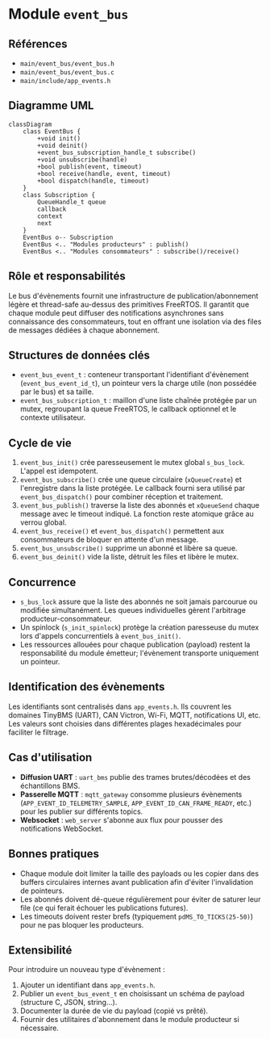 # Module `event_bus`

## Références
- `main/event_bus/event_bus.h`
- `main/event_bus/event_bus.c`
- `main/include/app_events.h`

## Diagramme UML
```mermaid
classDiagram
    class EventBus {
        +void init()
        +void deinit()
        +event_bus_subscription_handle_t subscribe()
        +void unsubscribe(handle)
        +bool publish(event, timeout)
        +bool receive(handle, event, timeout)
        +bool dispatch(handle, timeout)
    }
    class Subscription {
        QueueHandle_t queue
        callback
        context
        next
    }
    EventBus o-- Subscription
    EventBus <.. "Modules producteurs" : publish()
    EventBus <.. "Modules consommateurs" : subscribe()/receive()
```

## Rôle et responsabilités
Le bus d'évènements fournit une infrastructure de publication/abonnement légère et thread-safe au-dessus des primitives FreeRTOS. Il garantit que chaque module peut diffuser des notifications asynchrones sans connaissance des consommateurs, tout en offrant une isolation via des files de messages dédiées à chaque abonnement.

## Structures de données clés
- `event_bus_event_t` : conteneur transportant l'identifiant d'évènement (`event_bus_event_id_t`), un pointeur vers la charge utile (non possédée par le bus) et sa taille.
- `event_bus_subscription_t` : maillon d'une liste chaînée protégée par un mutex, regroupant la queue FreeRTOS, le callback optionnel et le contexte utilisateur.

## Cycle de vie
1. `event_bus_init()` crée paresseusement le mutex global `s_bus_lock`. L'appel est idempotent.
2. `event_bus_subscribe()` crée une queue circulaire (`xQueueCreate`) et l'enregistre dans la liste protégée. Le callback fourni sera utilisé par `event_bus_dispatch()` pour combiner réception et traitement.
3. `event_bus_publish()` traverse la liste des abonnés et `xQueueSend` chaque message avec le timeout indiqué. La fonction reste atomique grâce au verrou global.
4. `event_bus_receive()` et `event_bus_dispatch()` permettent aux consommateurs de bloquer en attente d'un message.
5. `event_bus_unsubscribe()` supprime un abonné et libère sa queue.
6. `event_bus_deinit()` vide la liste, détruit les files et libère le mutex.

## Concurrence
- `s_bus_lock` assure que la liste des abonnés ne soit jamais parcourue ou modifiée simultanément. Les queues individuelles gèrent l'arbitrage producteur-consommateur.
- Un spinlock (`s_init_spinlock`) protège la création paresseuse du mutex lors d'appels concurrentiels à `event_bus_init()`.
- Les ressources allouées pour chaque publication (payload) restent la responsabilité du module émetteur; l'évènement transporte uniquement un pointeur.

## Identification des évènements
Les identifiants sont centralisés dans `app_events.h`. Ils couvrent les domaines TinyBMS (UART), CAN Victron, Wi-Fi, MQTT, notifications UI, etc. Les valeurs sont choisies dans différentes plages hexadécimales pour faciliter le filtrage.

## Cas d'utilisation
- **Diffusion UART** : `uart_bms` publie des trames brutes/décodées et des échantillons BMS.
- **Passerelle MQTT** : `mqtt_gateway` consomme plusieurs évènements (`APP_EVENT_ID_TELEMETRY_SAMPLE`, `APP_EVENT_ID_CAN_FRAME_READY`, etc.) pour les publier sur différents topics.
- **Websocket** : `web_server` s'abonne aux flux pour pousser des notifications WebSocket.

## Bonnes pratiques
- Chaque module doit limiter la taille des payloads ou les copier dans des buffers circulaires internes avant publication afin d'éviter l'invalidation de pointeurs.
- Les abonnés doivent dé-queue régulièrement pour éviter de saturer leur file (ce qui ferait échouer les publications futures).
- Les timeouts doivent rester brefs (typiquement `pdMS_TO_TICKS(25-50)`) pour ne pas bloquer les producteurs.

## Extensibilité
Pour introduire un nouveau type d'évènement :
1. Ajouter un identifiant dans `app_events.h`.
2. Publier un `event_bus_event_t` en choisissant un schéma de payload (structure C, JSON, string...).
3. Documenter la durée de vie du payload (copié vs prêté).
4. Fournir des utilitaires d'abonnement dans le module producteur si nécessaire.
